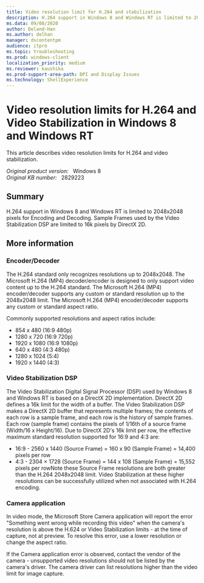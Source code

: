 ```yaml
---
title: Video resolution limit for H.264 and stabilization
description: H.264 support in Windows 8 and Windows RT is limited to 2048x2048 pixels, and 16k for the DirectX2D based Video Stabilization.
ms.data: 09/08/2020
author: Deland-Han
ms.author: delhan
manager: dscontentpm
audience: itpro
ms.topic: troubleshooting
ms.prod: windows-client
localization_priority: medium
ms.reviewer: kaushika
ms.prod-support-area-path: DPI and Display Issues
ms.technology: ShellExperience
---
```

# Video resolution limits for H.264 and Video Stabilization in Windows 8 and Windows RT

This article describes video resolution limits for H.264 and video stabilization.

_Original product version:_ &nbsp; Windows 8  
_Original KB number:_ &nbsp; 2829223

## Summary

H.264 support in Windows 8 and Windows RT is limited to 2048x2048 pixels for Encoding and Decoding. Sample Frames used by the Video Stabilization DSP are limited to 16k pixels by DirectX 2D.

## More information

### Encoder/Decoder

The H.264 standard only recognizes resolutions up to 2048x2048. The Microsoft H.264 (MP4) decoder/encoder is designed to only support video content up to the H.264 standard. The Microsoft H.264 (MP4) encoder/decoder supports any custom or standard resolution up to the 2048x2048 limit. The Microsoft H.264 (MP4) encoder/decoder supports any custom or standard aspect ratio.

Commonly supported resolutions and aspect ratios include:  

- 854 x 480 (16:9 480p)
- 1280 x 720 (16:9 720p)
- 1920 x 1080 (16:9 1080p)
- 640 x 480 (4:3 480p)
- 1280 x 1024 (5:4)
- 1920 x 1440 (4:3)

### Video Stabilization DSP

The Video Stabilization Digital Signal Processor (DSP) used by Windows 8 and Windows RT is based on a DirectX 2D implementation. DirectX 2D defines a 16k limit for the width of a buffer. The Video Stabilization DSP makes a DirectX 2D buffer that represents multiple frames; the contents of each row is a sample frame, and each row is the history of sample frames. Each row (sample frame) contains the pixels of 1/16th of a source frame (Width/16 x Height/16). Due to DirectX 2D's 16k limit per row, the effective maximum standard resolution supported for 16:9 and 4:3 are:  

- 16:9 - 2560 x 1440 (Source Frame) = 160 x 90 (Sample Frame) = 14,400 pixels per row
- 4:3 - 2304 × 1728 (Source Frame) = 144 x 108 (Sample Frame) = 15,552 pixels per rowNote these Source Frame resolutions are both greater than the H.264 2048x2048 limit. Video Stabilization at these higher resolutions can be successfully utilized when not associated with H.264 encoding.

### Camera application

In video mode, the Microsoft Store Camera application will report the error "Something went wrong while recording this video" when the camera's resolution is above the H.624 or Video Stabilization limits - at the time of capture, not at preview. To resolve this error, use a lower resolution or change the aspect ratio.

If the Camera application error is observed, contact the vendor of the camera - unsupported video resolutions should not be listed by the camera's driver. The camera driver can list resolutions higher than the video limit for image capture.
